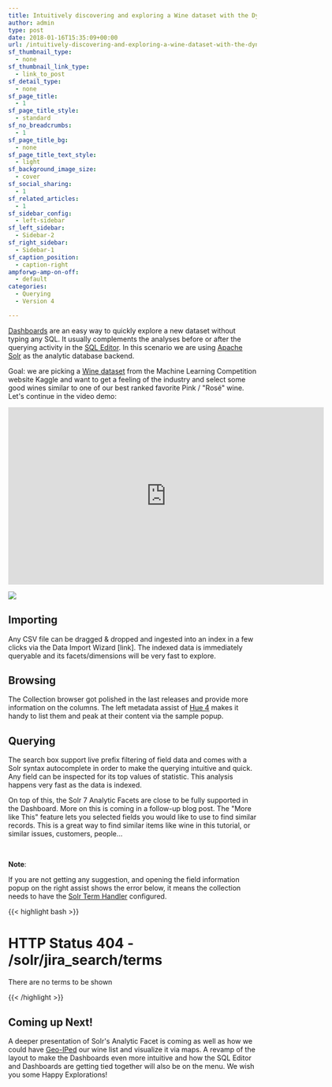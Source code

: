 ```yaml
---
title: Intuitively discovering and exploring a Wine dataset with the Dynamic Dashboards
author: admin
type: post
date: 2018-01-16T15:35:09+00:00
url: /intuitively-discovering-and-exploring-a-wine-dataset-with-the-dynamic-dashboards/
sf_thumbnail_type:
  - none
sf_thumbnail_link_type:
  - link_to_post
sf_detail_type:
  - none
sf_page_title:
  - 1
sf_page_title_style:
  - standard
sf_no_breadcrumbs:
  - 1
sf_page_title_bg:
  - none
sf_page_title_text_style:
  - light
sf_background_image_size:
  - cover
sf_social_sharing:
  - 1
sf_related_articles:
  - 1
sf_sidebar_config:
  - left-sidebar
sf_left_sidebar:
  - Sidebar-2
sf_right_sidebar:
  - Sidebar-1
sf_caption_position:
  - caption-right
ampforwp-amp-on-off:
  - default
categories:
  - Querying
  - Version 4

---
```

[Dashboards][1] are an easy way to quickly explore a new dataset without typing any SQL. It usually complements the analyses before or after the querying activity in the [SQL Editor][2]. In this scenario we are using [Apache Solr][3] as the analytic database backend.

Goal: we are picking a [Wine dataset][4] from the Machine Learning Competition website Kaggle and want to get a feeling of the industry and select some good wines similar to one of our best ranked favorite Pink / "Rosé" wine. Let's continue in the video demo:

<iframe src="https://player.vimeo.com/video/251314005?dnt=1&app_id=122963" width="640" height="360" frameborder="0" title="Hue - Intuitively discovering and exploring a Wine dataset with the Dynamic Dashboards" allow="autoplay; fullscreen" allowfullscreen></iframe>

[<img class="wp-image-5185 aligncenter" src="https://cdn.gethue.com/uploads/2018/01/wine-dashboard.png"/>][5]

## Importing

Any CSV file can be dragged & dropped and ingested into an index in a few clicks via the Data Import Wizard [link]. The indexed data is immediately queryable and its facets/dimensions will be very fast to explore.

## Browsing

The Collection browser got polished in the last releases and provide more information on the columns. The left metadata assist of [Hue 4][6] makes it handy to list them and peak at their content via the sample popup.

## Querying

The search box support live prefix filtering of field data and comes with a Solr syntax autocomplete in order to make the querying intuitive and quick. Any field can be inspected for its top values of statistic. This analysis happens very fast as the data is indexed.

On top of this, the Solr 7 Analytic Facets are close to be fully supported in the Dashboard. More on this is coming in a follow-up blog post. The "More like This" feature lets you selected fields you would like to use to find similar records. This is a great way to find similar items like wine in this tutorial, or similar issues, customers, people...

&nbsp;

**Note**:

If you are not getting any suggestion, and opening the field information popup on the right assist shows the error below, it means the collection needs to have the [Solr Term Handler][7] configured.

{{< highlight bash >}}

<h1>HTTP Status 404 - /solr/jira_search/terms</h1>

There are no terms to be shown

{{< /highlight >}}

## Coming up Next!

A deeper presentation of Solr's Analytic Facet is coming as well as how we could have [Geo-IPed][8] our wine list and visualize it via maps. A revamp of the layout to make the Dashboards even more intuitive and how the SQL Editor and Dashboards are getting tied together will also be on the menu. We wish you some Happy Explorations!

 [1]: https://gethue.com/search-dashboards/
 [2]: https://gethue.com/sql-editor/
 [3]: http://lucene.apache.org/solr/
 [4]: https://www.kaggle.com/zynicide/wine-reviews
 [5]: https://cdn.gethue.com/uploads/2018/01/wine-dashboard.png
 [6]: https://gethue.com/the-hue-4-user-interface-in-detail/
 [7]: https://lucene.apache.org/solr/guide/6_6/the-terms-component.html
 [8]: https://gethue.com/easy-indexing-of-data-into-solr/
